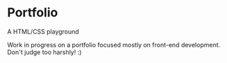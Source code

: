 # Portfolio
A HTML/CSS playground

Work in progress on a portfolio focused mostly on front-end development. Don't judge too harshly! :)
